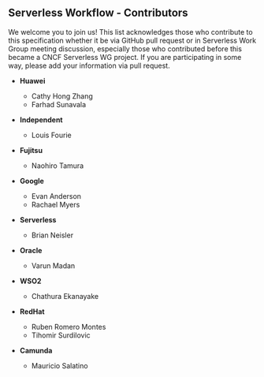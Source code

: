 ## Serverless Workflow - Contributors

We welcome you to join us! This list acknowledges those who contribute to
this specification whether it be via GitHub pull request or in Serverless
Work Group meeting discussion, especially those who contributed before
this became a CNCF Serverless WG project. If you are participating in
some way, please add your information via pull request.

* **Huawei**
  * Cathy Hong Zhang
  * Farhad Sunavala
  
* **Independent**
    * Louis Fourie
	
* **Fujitsu**
  * Naohiro Tamura
  
* **Google**
  * Evan Anderson
  * Rachael Myers
  
* **Serverless**
  * Brian Neisler

* **Oracle**
  * Varun Madan
  
* **WSO2**
  * Chathura Ekanayake
  
* **RedHat**
    * Ruben Romero Montes
    * Tihomir Surdilovic

* **Camunda**
    * Mauricio Salatino    

